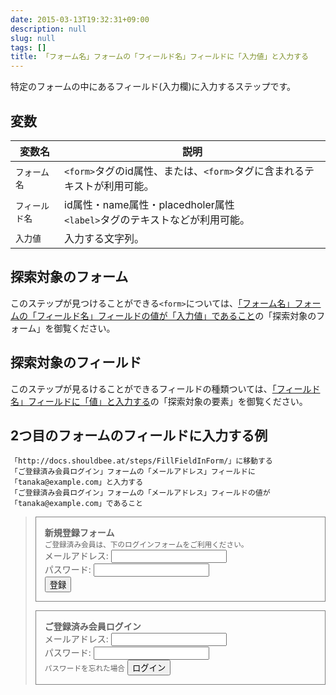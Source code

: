 ```yaml
---
date: 2015-03-13T19:32:31+09:00
description: null
slug: null
tags: []
title: 「フォーム名」フォームの「フィールド名」フィールドに「入力値」と入力する
---
```


特定のフォームの中にあるフィールド(入力欄)に入力するステップです。


## 変数

変数名 | 説明
------|---------
`フォーム名` | `<form>`タグのid属性、または、`<form>`タグに含まれるテキストが利用可能。
`フィールド名` | id属性・name属性・placedholer属性<br>`<label>`タグのテキストなどが利用可能。
`入力値` | 入力する文字列。

## 探索対象のフォーム

このステップが見つけることができる`<form>`については、[「フォーム名」フォームの「フィールド名」フィールドの値が「入力値」であること]の「探索対象のフォーム」を御覧ください。

## 探索対象のフィールド

このステップが見るけることができるフィールドの種類ついては、[「フィールド名」フィールドに「値」と入力する]の「探索対象の要素」を御覧ください。


## 2つ目のフォームのフィールドに入力する例

```
「http://docs.shouldbee.at/steps/FillFieldInForm/」に移動する
「ご登録済み会員ログイン」フォームの「メールアドレス」フィールドに「tanaka@example.com」と入力する
「ご登録済み会員ログイン」フォームの「メールアドレス」フィールドの値が「tanaka@example.com」であること
```

<blockquote>
<form action="#" style="border: 1px solid gray; padding: 1em;">
  <div style="font-weight: bold">新規登録フォーム</div>
  <small>ご登録済み会員は、下のログインフォームをご利用ください。</small>
  <div><label>メールアドレス: <input type="text" name="email"></label></div>
  <div><label>パスワード: <input type="password" name="password"></label></div>
  <button>登録</button>
</form>
<form action="#" style="border: 1px solid gray; padding: 1em;">
  <div style="font-weight: bold">ご登録済み会員ログイン</div>
  <div><label>メールアドレス: <input type="text" name="email"></label></div>
  <div><label>パスワード: <input type="password" name="password"></label>
  </div>
  <small>パスワードを忘れた場合</small>
  <button>ログイン</button>
</form>
</blockquote>

[「フィールド名」フィールドに「値」と入力する]: /steps/FillField/
[「フォーム名」フォームの「フィールド名」フィールドの値が「入力値」であること]: /steps/FieldValueInFormShouldBe/
